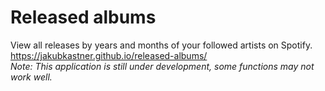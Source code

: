 # Released albums

View all releases by years and months of your followed artists on Spotify.<br>
https://jakubkastner.github.io/released-albums/<br>
_Note: This application is still under development, some functions may not work well._
